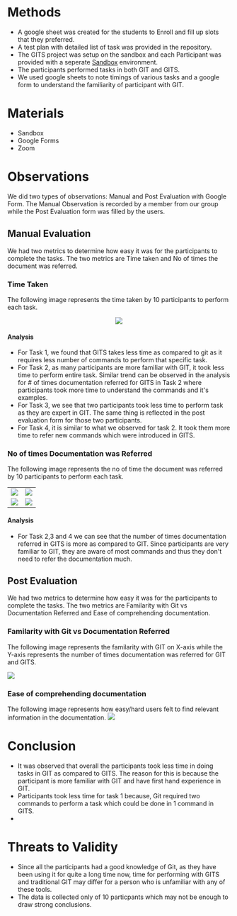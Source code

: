# Methods
* A google sheet was created for the students to Enroll and fill up slots that they preferred.
* A test plan with detailed list of task was provided in the repository.
* The GITS project was setup on the sandbox and each Participant was provided with a seperate [Sandbox](https://bit.ly/32xYiwM) environment.
* The participants performed tasks in both GIT and GITS.
* We used google sheets to note timings of various tasks and a google form to understand the familiarity of participant with GIT.

# Materials
* Sandbox
* Google Forms
* Zoom

# Observations
We did two types of observations: Manual and Post Evaluation with Google Form. The Manual Observation is recorded by a member from our group while the Post Evaluation form was filled by the users.

  ## Manual Evaluation
  We had two metrics to determine how easy it was for the participants to complete the tasks. The two metrics are Time taken and No of times the document was referred.
  
  ### Time Taken
  The following image represents the time taken by 10 participants to perform each task.
  <p align="center">
  <img src="https://github.com/ultraultimated/GITS/blob/master/images/Task%20vs%20Time.PNG">
</p>

  #### Analysis
  * For Task 1, we found that GITS takes less time as compared to git as it requires less number of commands to perform that specific task.
  * For Task 2, as many participants are more familiar with GIT, it took less time to perform entire task. Similar trend can be observed in the analysis for # of times documentation referred for GITS in Task 2 where participants took more time to understand the commands and it's examples.
  * For Task 3, we see that two participants took less time to perform task as they are expert in GIT. The same thing is reflected in the post evaluation form for those two participants.
  * For Task 4, it is similar to what we observed for task 2. It took them more time to refer new commands which were introduced in GITS.
  
  ### No of times Documentation was Referred
  The following image represents the no of time the document was referred by 10 participants to perform each task.

  <table style="width:100%">
  <tr>
    <td><img src="https://github.com/ultraultimated/GITS/blob/master/images/TASK 1 doc.png"></td>
    <td><img src="https://github.com/ultraultimated/GITS/blob/master/images/TASK 2 doc.png"></td>
  </tr>
  <tr>
    <td><img src="https://github.com/ultraultimated/GITS/blob/master/images/TASK 3 doc.png"></td>
    <td><img src="https://github.com/ultraultimated/GITS/blob/master/images/TASK 4 doc.png"></td>
  </tr>
</table>
  
  #### Analysis
  * For Task 2,3 and 4 we can see that the number of times documentation referred in GITS is more as compared to GIT. Since participants are very familiar to GIT, they are aware of most commands and thus they don't need to refer the documentation much.   
  
  ## Post Evaluation
  We had two metrics to determine how easy it was for the participants to complete the tasks. The two metrics are Familarity with Git vs Documentation Referred and Ease of comprehending documentation.
  
  ### Familarity with Git vs Documentation Referred
  The following image represents the familarity with GIT on X-axis while the Y-axis represents the number of times documentation was referred 
  for GIT and GITS.
  
  <img src="https://github.com/ultraultimated/GITS/blob/master/images/Familarity%20with%20Gits%20Vs%20Documentation%20Referred.png">
  
  ### Ease of comprehending documentation
  The following image represents how easy/hard users felt to find relevant information in the documentation.
  <img src="https://github.com/ultraultimated/GITS/blob/master/images/Ease%20of%20comprehending%20documentation.png">
  
  

# Conclusion
* It was observed that overall the participants took less time in doing tasks in GIT as compared to GITS. The reason for this is because the participant is more familiar with GIT and have first hand experience in GIT.
* Participants took less time for task 1 because, Git required two commands to perform a task which could be done in 1 command in GITS.
* 
# Threats to Validity
 * Since all the participants had a good knowledge of Git, as they have been using it for quite a long time now, time for performing with GITS and traditional GIT may differ for a person who is unfamiliar with any of these tools.
 * The data is collected only of 10 particpants which may not be enough to draw strong conclusions.
